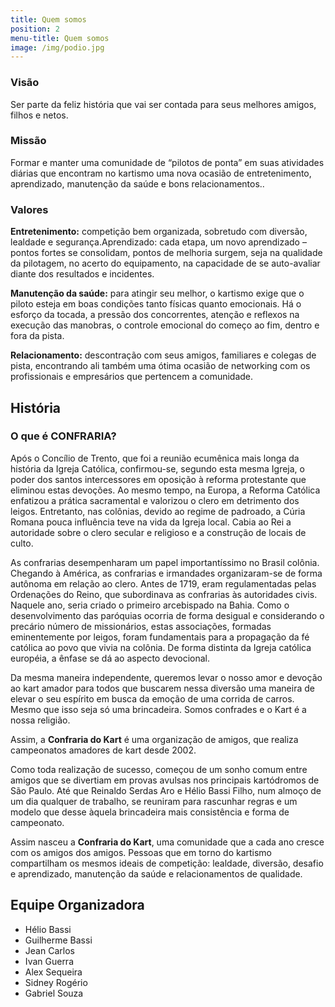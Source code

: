 ```yaml
---
title: Quem somos
position: 2
menu-title: Quem somos
image: /img/podio.jpg
---
```


### Visão

Ser parte da feliz história que vai ser contada para seus melhores amigos, filhos e netos.

### Missão

Formar e manter uma comunidade de “pilotos de ponta” em suas atividades diárias que encontram no kartismo uma nova ocasião de entretenimento, aprendizado, manutenção da saúde e bons relacionamentos..

### Valores

**Entretenimento:** competição bem organizada, sobretudo com diversão, lealdade e segurança.Aprendizado: cada etapa, um novo aprendizado – pontos fortes se consolidam, pontos de melhoria surgem, seja na qualidade da pilotagem, no acerto do equipamento, na capacidade de se auto-avaliar diante dos resultados e incidentes.

**Manutenção da saúde:** para atingir seu melhor, o kartismo exige que o piloto esteja em boas condições tanto físicas quanto emocionais. Há o esforço da tocada, a pressão dos concorrentes, atenção e reflexos na execução das manobras, o controle emocional do começo ao fim, dentro e fora da pista.

**Relacionamento:** descontração com seus amigos, familiares e colegas de pista, encontrando ali também uma ótima ocasião de networking com os profissionais e empresários que pertencem a comunidade.

## História

### O que é CONFRARIA?

Após o Concílio de Trento, que foi a reunião ecumênica mais longa da história da Igreja Católica, confirmou-se, segundo esta mesma Igreja, o poder dos santos intercessores em oposição à reforma protestante que eliminou estas devoções. Ao mesmo tempo, na Europa, a Reforma Católica enfatizou a prática sacramental e valorizou o clero em detrimento dos leigos. Entretanto, nas colônias, devido ao regime de padroado, a Cúria Romana pouca influência teve na vida da Igreja local. Cabia ao Rei a autoridade sobre o clero secular e religioso e a construção de locais de culto.

As confrarias desempenharam um papel importantíssimo no Brasil colônia. Chegando à América, as confrarias e irmandades organizaram-se de forma autônoma em relação ao clero. Antes de 1719, eram regulamentadas pelas Ordenações do Reino, que subordinava as confrarias às autoridades civis. Naquele ano, seria criado o primeiro arcebispado na Bahia. Como o desenvolvimento das paróquias ocorria de forma desigual e considerando o precário número de missionários, estas associações, formadas eminentemente por leigos, foram fundamentais para a propagação da fé católica ao povo que vivia na colônia. De forma distinta da Igreja católica européia, a ênfase se dá ao aspecto devocional.

Da mesma maneira independente, queremos levar o nosso amor e devoção ao kart amador para todos que buscarem nessa diversão uma maneira de elevar o seu espírito em busca da emoção de uma corrida de carros. Mesmo que isso seja só uma brincadeira. Somos confrades e o Kart é a nossa religião.

Assim, a **Confraria do Kart** é uma organização de amigos, que realiza campeonatos amadores de kart desde 2002.

Como toda realização de sucesso, começou de um sonho comum entre amigos que se divertiam em provas avulsas nos principais kartódromos de São Paulo. Até que Reinaldo Serdas Aro e Hélio Bassi Filho, num almoço de um dia qualquer de trabalho, se reuniram para rascunhar regras e um modelo que desse àquela brincadeira mais consistência e forma de campeonato.

Assim nasceu a **Confraria do Kart**, uma comunidade que a cada ano cresce com os amigos dos amigos. Pessoas que em torno do kartismo compartilham os mesmos ideais de competição: lealdade, diversão, desafio e aprendizado, manutenção da saúde e relacionamentos de qualidade.

## **Equipe Organizadora**

- Hélio Bassi
- Guilherme Bassi
- Jean Carlos
- Ivan Guerra
- Alex Sequeira
- Sidney Rogério
- Gabriel Souza